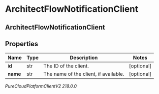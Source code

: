 # ArchitectFlowNotificationClient

## ArchitectFlowNotificationClient

## Properties

|Name | Type | Description | Notes|
|------------ | ------------- | ------------- | -------------|
| **id** | str | The ID of the client. | [optional] |
| **name** | str | The name of the client, if available. | [optional] |



_PureCloudPlatformClientV2 218.0.0_
